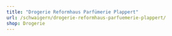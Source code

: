 ```yaml
---
title: "Drogerie Reformhaus Parfümerie Plappert"
url: /schwaigern/drogerie-reformhaus-parfuemerie-plappert/
shop: Drogerie
---
```


